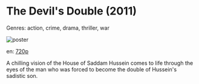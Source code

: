 # The Devil's Double (2011)

Genres: action, crime, drama, thriller, war

![poster](http://image.tmdb.org/t/p/w500/df536wZ17wHIW1hqGJNDXhBE3Hl.jpg)

en:
  [720p](magnet:?xt=urn:btih:91A779645681AD7288F95D8FF84FBEA77D21F87E&tr=udp://glotorrents.pw:6969/announce&tr=udp://tracker.opentrackr.org:1337/announce&tr=udp://torrent.gresille.org:80/announce&tr=udp://tracker.openbittorrent.com:80&tr=udp://tracker.coppersurfer.tk:6969&tr=udp://tracker.leechers-paradise.org:6969&tr=udp://p4p.arenabg.ch:1337&tr=udp://tracker.internetwarriors.net:1337)
  


A chilling vision of the House of Saddam Hussein comes to life through the eyes of the man who was forced to become the double of Hussein's sadistic son.